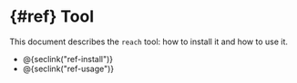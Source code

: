 # {#ref} Tool

This document describes the `reach` tool: how to install it and how to use it.

+ @{seclink("ref-install")}
+ @{seclink("ref-usage")}
